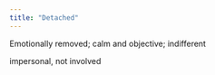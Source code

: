 ```yaml
---
title: "Detached"
---
```

Emotionally removed; calm and objective; indifferent

impersonal, not involved

